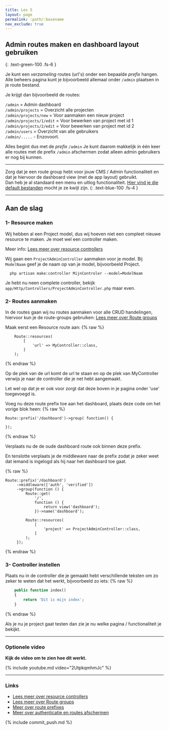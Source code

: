 ```yaml
---
title: Les 5
layout: page
permalink: :path/:basename
nav_exclude: true
---
```


## Admin routes maken en dashboard layout gebruiken
{: .text-green-100 .fs-6 }

Je kunt een *verzameling* routes (url's) onder een bepaalde *prefix* hangen.
Alle beheers pagina kunt je bijvoorbeeld allemaal onder `/admin` plaatsen in je route bestand.

Je krijgt dan bijvoorbeeld de routes:

`/admin` = Admin dashboard  
`/admin/projects` = Overzicht alle projecten  
`/admin/projects/new` = Voor aanmaken een nieuw project   
`/admin/projects/1/edit` = Voor bewerken van project met id 1  
`/admin/projects/2/edit` = Voor bewerken van project met id 2  
`/admin/users`  = Overzicht van alle gebruikers  
`/admin/.....` - Enzovoort. 

Alles begint dus met de *prefix* `/admin`
Je kunt daarom makkelijk in één keer alle routes met de prefix `/admin` afschermen zodat alleen admin gebruikers er nog bij kunnen.

---

Zorg dat je een route group hebt voor jouw CMS / Admin functionaliteit en dat je hiervoor de dashboard view (met de app layout) gebruikt.  
Dan heb je al standaard een menu en uitlog functionaliteit. [Hier vind je die default bestanden](https://github.com/laravel/breeze/tree/1.x/stubs/default/resources/views) mocht je ze kwijt zijn.
{: .text-blue-100 .fs-4 }

---

## Aan de slag

### 1- Resource maken
Wij hebben al een Project model, dus wij hoeven niet een compleet nieuwe resource te maken. Je moet wel een controller maken. 

Meer info: [Lees meer over resource controllers](https://laravel.com/docs/10.x/controllers#resource-controllers)

Wij gaan een `ProjectAdminController` aanmaken voor je model. Bij `ModelNaam` geef je de naam op van je model, bijvoorbeeld Project. 

```shell
  php artisan make:controller MijnControler --model=ModelNaam
```

Je hebt nu neen complete controller, bekijk `app/Http/Controllers/ProjectAdminController.php` maar even.

### 2- Routes aanmaken
In de routes gaan wij nu routes aanmaken voor alle CRUD handelingen, hiervoor kun je de route-groups gebruiken:
[Lees meer over Route groups](https://laravel.com/docs/10.x/routing#route-groups)

Maak eerst een Resource route aan:
{% raw %}
```shell
    Route::resources(
        [
            'url' => MyController::class,
        ]
    );
```
{% endraw %}

Op de plek van de url komt de url te staan en op de plek van MyController verwijs je naar de controller die je net hebt aangemaakt.

Let wel op dat je er ook voor zorgt dat deze boven in je pagina onder 'use' toegevoegd is.

Voeg nu deze route prefix toe aan het dashboard, plaats deze code om het vorige blok heen:
{% raw %}
```shell
Route::prefix('/dashboard')->group( function() {
    
});
```
{% endraw %}

Verplaats nu de de oude dashboard route ook binnen deze prefix.

En tenslotte verplaats je de middleware naar de prefix zodat je zeker weet dat iemand is ingelogd als hij naar het dashboard toe gaat.

{% raw %}
```shell
Route::prefix('/dashboard')
     ->middleware(['auth', 'verified'])
     ->group(function () {
         Route::get(
             '/',
             function () {
                 return view('dashboard');
             })->name('dashboard');

         Route::resources(
             [
                 'project' => ProjectAdminController::class,
             ]
         );
     });
```
{% endraw %}

### 3- Controller instellen
Plaats nu in de controller die je gemaakt hebt verschillende teksten om zo zeker te weten dat het werkt, bijvoorbeeld zo iets:
{% raw %}
```php
    public function index()
    {
        return 'Dit is mijn index';
    }
```
{% endraw %}

Als je nu je project gaat testen dan zie je nu welke pagina / functionaliteit je bekijkt.


---

### Optionele video

**Kijk de video om te zien hoe dit werkt.**

{% include youtube.md video="2UtpkqmhmJc" %}

---

### Links

- [Lees meer over resource controllers](https://laravel.com/docs/10.x/controllers#resource-controllers)
- [Lees meer over Route groups](https://laravel.com/docs/10.x/routing#route-groups)
- [Meer over route prefixes](https://laravel.com/docs/10.x/routing#route-groups)
- [Meer over authenticatie en routes afschermen](https://laravel.com/docs/10.x/authentication#protecting-routes)

{% include commit_push.md %}



